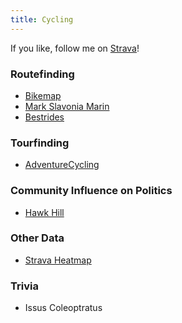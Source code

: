 ```yaml
---
title: Cycling
---
```


If you like, follow me on [Strava](https://www.strava.com/athletes/vincentyang)!

### Routefinding
* [Bikemap](https://www.bikemap.net/)
* [Mark Slavonia Marin](http://markslavonia.com/marin/)
* [Bestrides](http://bestrides.org/)

### Tourfinding
* [AdventureCycling](https://www.adventurecycling.org/routes-and-maps/adventure-cycling-route-network/interactive-network-map/)

### Community Influence on Politics
* [Hawk Hill](http://markslavonia.com/hawkhill/)

### Other Data
* [Strava Heatmap](https://www.strava.com/heatmap#7.00/-120.90000/38.36000/hot/all)

### Trivia
* Issus Coleoptratus
